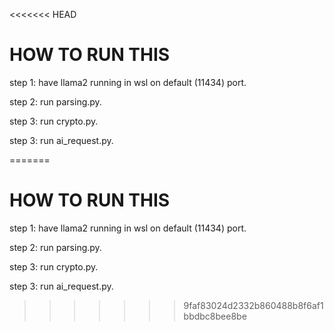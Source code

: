<<<<<<< HEAD
# HOW TO RUN THIS 
step 1: have llama2 running in wsl on default (11434) port.

step 2: run parsing.py.

step 3: run crypto.py.

step 3: run ai_request.py.



=======
# HOW TO RUN THIS 
step 1: have llama2 running in wsl on default (11434) port.

step 2: run parsing.py.

step 3: run crypto.py.

step 3: run ai_request.py.



>>>>>>> 9faf83024d2332b860488b8f6af1bbdbc8bee8be
